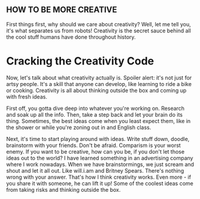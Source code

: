 ## HOW TO BE MORE CREATIVE

First things first, why should we care about creativity? Well, let me tell you, it's what separates us from robots! Creativity is the secret sauce behind all the cool stuff humans have done throughout history.

# Cracking the Creativity Code
Now, let's talk about what creativity actually is. Spoiler alert: it's not just for artsy people. It's a skill that anyone can develop, like learning to ride a bike or cooking. Creativity is all about thinking outside the box and coming up with fresh ideas.

First off, you gotta dive deep into whatever you're working on. Research and soak up all the info. Then, take a step back and let your brain do its thing. Sometimes, the best ideas come when you least expect them, like in the shower or while you're zoning out in and English class.

Next, it's time to start playing around with ideas. Write stuff down, doodle, brainstorm with your friends. Don't be afraid. Comparism is your worst enemy. If you want to be creative, how can you be, if you don't let those ideas out to the world? I have learned something in an advertising company where I work nowadays. When we have brainstormings, we just scream and shout and let it all out. Like will.i.am and Britney Spears. There's nothing wrong with your answer. That's how I think creativity works. Even more - if you share it with someone, he can lift it up! Some of the coolest ideas come from taking risks and thinking outside the box.
